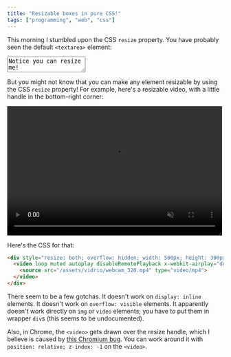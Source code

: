 ```yaml
---
title: "Resizable boxes in pure CSS!"
tags: ["programming", "web", "css"]
---
```


This morning I stumbled upon the CSS `resize` property.
You have probably seen the default `<textarea>` element:

<p>
  <textarea>Notice you can resize me!</textarea>
</p>

But you might not know that you can make any element resizable
by using the CSS `resize` property!
For example, here's a resizable video,
with a little handle in the bottom-right corner:

<p>
    <div style="resize: both; overflow: hidden; width: 500px; height: 300px;">
      <video loop muted autoplay disableRemotePlayback x-webkit-airplay="deny" disablePictureInPicture style="width: 100%; height: 100%; object-fit: cover; position: relative; z-index: -1">
        <source src="/assets/vidrio/webcam_320.mp4" type="video/mp4">
      </video>
    </div>
</p>

Here's the CSS for that:

```html
<div style="resize: both; overflow: hidden; width: 500px; height: 300px;">
  <video loop muted autoplay disableRemotePlayback x-webkit-airplay="deny" disablePictureInPicture style="width: 100%; height: 100%; object-fit: cover; position: relative; z-index: -1">
    <source src="/assets/vidrio/webcam_320.mp4" type="video/mp4">
  </video>
</div>
```

There seem to be a few gotchas.
It doesn't work on `display: inline` elements.
It doesn't work on `overflow: visible` elements.
It apparently doesn't work directly on `img` or `video` elements;
you have to put them in wrapper `div`s
(this seems to be undocumented).

Also, in Chrome, the `<video>` gets drawn over the resize handle,
which I believe is caused by [this Chromium bug](https://bugs.chromium.org/p/chromium/issues/detail?id=370604).
You can work around it with `position: relative; z-index: -1` on the `<video>`.
